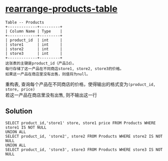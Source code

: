 # [rearrange-products-table](https://leetcode-cn.com/problems/rearrange-products-table/)

```
Table -- Products
+-------------+---------+
| Column Name | Type    |
+-------------+---------+
| product_id  | int     |
| store1      | int     |
| store2      | int     |
| store3      | int     |
+-------------+---------+
这张表的主键是product_id（产品Id）。
每行存储了这一产品在不同商店store1, store2, store3的价格。
如果这一产品在商店里没有出售，则值将为null。
```
重构表, 查询每个产品在不同商店的价格，使得输出的格式变为```(product_id, store, price)```   
若这一产品在商店里没有出售, 则不输出这一行

## Solution
```mysql
SELECT product_id,'store1' store, store1 price FROM Products WHERE store1 IS NOT NULL
UNION ALL
SELECT product_id, 'store2', store2 FROM Products WHERE store2 IS NOT NULL
UNION ALL
SELECT product_id, 'store3', store3 FROM Products WHERE store3 IS NOT NULL
```
